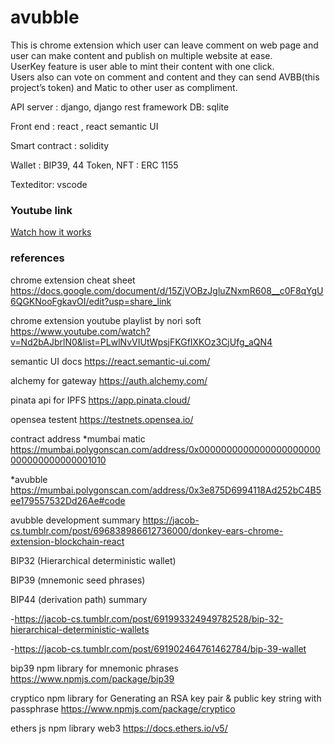# avubble

This is chrome extension which user can leave comment on web page and user can make content and publish on multiple website at ease.  
UserKey feature is user able to mint their content with one click.   
Users also can vote on comment and content and they can send AVBB(this project’s token) and Matic to other user as compliment.

API server : django, django rest framework
DB: sqlite

Front end : react , react semantic UI

Smart contract : solidity

Wallet : BIP39, 44
Token, NFT : ERC 1155

Texteditor: vscode

### Youtube link
[Watch how it works](https://youtu.be/ZOWK1SwIwf8)

### references
chrome extension cheat sheet https://docs.google.com/document/d/15ZjVOBzJgluZNxmR608__c0F8qYgU6QGKNooFgkavOI/edit?usp=share_link

chrome extension youtube playlist by nori soft https://www.youtube.com/watch?v=Nd2bAJbrlN0&list=PLwlNvVIUtWpsjFKGfIXKOz3CjUfg_aQN4

semantic UI docs https://react.semantic-ui.com/

alchemy for gateway https://auth.alchemy.com/

pinata api for IPFS https://app.pinata.cloud/

opensea testent https://testnets.opensea.io/


contract address
*mumbai matic https://mumbai.polygonscan.com/address/0x0000000000000000000000000000000000001010

*avubble https://mumbai.polygonscan.com/address/0x3e875D6994118Ad252bC4B5ee179557532Dd26Ae#code


avubble development summary https://jacob-cs.tumblr.com/post/696838986612736000/donkey-ears-chrome-extension-blockchain-react

BIP32 (Hierarchical deterministic wallet)

BIP39 (mnemonic seed phrases) 

BIP44 (derivation path) summary 

-https://jacob-cs.tumblr.com/post/691993324949782528/bip-32-hierarchical-deterministic-wallets

-https://jacob-cs.tumblr.com/post/691902464761462784/bip-39-wallet


bip39 npm library for mnemonic phrases https://www.npmjs.com/package/bip39

cryptico npm library for Generating an RSA key pair & public key string with passphrase https://www.npmjs.com/package/cryptico

ethers js npm library web3 https://docs.ethers.io/v5/



